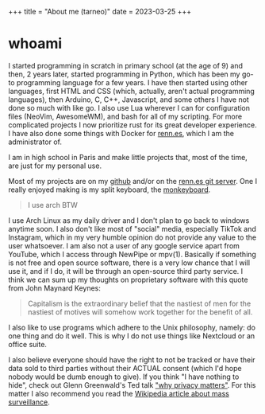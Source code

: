 +++
title = "About me (tarneo)"
date = 2023-03-25
+++

# whoami

I started programming in scratch in primary school (at the age of 9) and then, 2 years later, started programming in Python, which has been my go-to programming language for a few years. I have then started using other languages, first HTML and CSS (which, actually, aren't actual programming languages), then Arduino, C, C++, Javascript, and some others I have not done so much with like go. I also use Lua wherever I can for configuration files (NeoVim, AwesomeWM), and bash for all of my scripting. For more complicated projects I now prioritize rust for its great developer experience. I have also done some things with Docker for [renn.es](https://renn.es), which I am the administrator of.

I am in high school in Paris and make little projects that, most of the time, are just for my personal use.

Most of my projects are on my <a href="https://github.com/tarneaux" target="_blank">github</a> and/or on the [renn.es git server](https://git.renn.es/). One I really enjoyed making is my split keyboard, the [monkeyboard](/posts/split_keyboard).

> I use arch BTW

I use Arch Linux as my daily driver and I don't plan to go back to windows anytime soon.
I also don't like most of "social" media, especially TikTok and Instagram, which in my very humble opinion do not provide any value to the user whatsoever. I am also not a user of any google service apart from YouTube, which I access through NewPipe or mpv(1).
Basically if something is not free and open source software, there is a very low chance that I will use it, and if I do, it will be through an open-source third party service.
I think we can sum up my thoughts on proprietary software with this quote from John Maynard Keynes:

> Capitalism is the extraordinary belief that the nastiest of men for the nastiest of motives will somehow work together for the benefit of all.

I also like to use programs which adhere to the Unix philosophy, namely: do one thing and do it well. This is why I do not use things like Nextcloud or an office suite.

I also believe everyone should have the right to not be tracked or have their data sold to third parties without their ACTUAL consent (which I'd hope nobody would be dumb enough to give). If you think "I have nothing to hide", check out Glenn Greenwald's Ted talk ["why privacy matters"](https://yewtu.be/watch?v=pcSlowAhvUk). For this matter I also recommend you read the [Wikipedia article about mass surveillance](https://en.wikipedia.org/wiki/Mass_surveillance).
